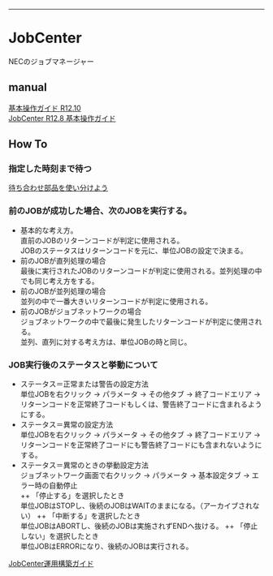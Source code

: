 ---

# JobCenter  
NECのジョブマネージャー

## manual  
[基本操作ガイド R12.10](https://jpn.nec.com/websam/jobcenter/download/manual/12_10/JB_BASIC.pdf)  
[JobCenter R12.8 基本操作ガイド](https://support.microfocus.com/kb/kmdoc.php?id=KM1302285&fileName=web0-2008.pdf)


## How To  

### 指定した時刻まで待つ  
[待ち合わせ部品を使い分けよう](https://jpn.nec.com/websam/jobcenter/blog/vol11.html)

### 前のJOBが成功した場合、次のJOBを実行する。  
+ 基本的な考え方。  
直前のJOBのリターンコードが判定に使用される。  
JOBのステータスはリターンコードを元に、単位JOBの設定で決まる。  
+ 前のJOBが直列処理の場合  
最後に実行されたJOBのリターンコードが判定に使用される。並列処理の中でも同じ考え方をする。  
+ 前のJOBが並列処理の場合  
並列の中で一番大きいリターンコードが判定に使用される。  
+ 前のJOBがジョブネットワークの場合  
ジョブネットワークの中で最後に発生したリターンコードが判定に使用される。  
並列、直列に対する考え方は、単位JOBの時と同じ。  

### JOB実行後のステータスと挙動について
+ ステータス＝正常または警告の設定方法  
単位JOBを右クリック → パラメータ → その他タブ → 終了コードエリア → リターンコードを正常終了コードもしくは、警告終了コードに含まれるようにする。  
+ ステータス＝異常の設定方法  
単位JOBを右クリック → パラメータ → その他タブ → 終了コードエリア → リターンコードを正常終了コードにも警告終了コードにも含まれないようにする。
+ ステータス＝異常のときの挙動設定方法  
ジョブネットワーク画面で右クリック → パラメータ → 基本設定タブ → エラー時の自動停止  
++ 「停止する」を選択したとき  
単位JOBはSTOPし、後続のJOBはWAITのままになる。（アーカイブされない）
++ 「中断する」を選択したとき  
単位JOBはABORTし、後続のJOBは実施されずENDへ抜ける。
++ 「停止しない」を選択したとき  
単位JOBはERRORになり、後続のJOBは実行される。  

[JobCenter運用構築ガイド](https://jpn.nec.com/websam/jobcenter/download/manual/15_1/JB_OPE.pdf)


